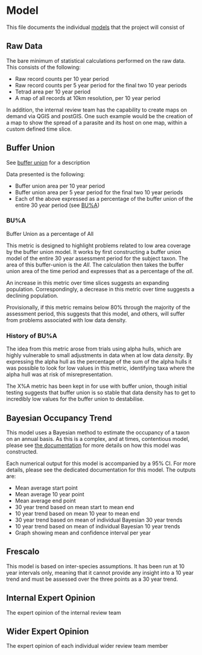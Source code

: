 # Model
This file documents the individual [models](./glossary.md#model) that the project will consist of

## Raw Data
The bare minimum of statistical calculations performed on the raw data. This consists of the following:

- Raw record counts per 10 year period
- Raw record counts per 5 year period for the final two 10 year periods
- Tetrad area per 10 year period
- A map of all records at 10km resolution, per 10 year period

In addition, the internal review team has the capability to create maps on demand via QGIS and postGIS. One such example would be the creation of a map to show the spread of a parasite and its host on one map, within a custom defined time slice.

## Buffer Union
See [buffer union](./glossary.md#buffer-union) for a description

Data presented is the following:

- Buffer union area per 10 year period
- Buffer union area per 5 year period for the final two 10 year periods
- Each of the above expressed as a percentage of the buffer union of the entire 30 year period (see [BU%A](#bua))

### BU%A
Buffer Union as a percentage of All

This metric is designed to highlight problems related to low area coverage by the buffer union model. It works by first constructing a buffer union model of the entire 30 year assessment period for the subject taxon. The area of this buffer-union is the *All*. The calculation then takes the buffer union area of the time period and expresses that as a percentage of the *all*.

An increase in this metric over time slices suggests an expanding population. Correspondingly, a decrease in this metric over time suggests a declining population.

Provisionally, if this metric remains below 80% through the majority of the assessment period, this suggests that this model, and others, will suffer from problems associated with low data density.

### History of BU%A
The idea from this metric arose from trials using alpha hulls, which are highly vulnerable to small adjustments in data when at low data *density*. By expressing the alpha hull as the percentage of the sum of the alpha hulls it was possible to look for low values in this metric, identifying taxa where the alpha hull was at risk of misrepresentation.

The X%A metric has been kept in for use with buffer union, though initial testing suggests that buffer union is so stable that data density has to get to incredibly low values for the buffer union to destabilise.

## Bayesian Occupancy Trend
This model uses a Bayesian method to estimate the occupancy of a taxon on an annual basis. As this is a complex, and at times, contentious model, please see [the documentation](./bayesian_docs.md) for more details on how this model was constructed.

Each numerical output for this model is accompanied by a 95% CI. For more details, please see the dedicated documentation for this model. The outputs are:

- Mean average start point
- Mean average 10 year point
- Mean average end point
- 30 year trend based on mean start to mean end
- 10 year trend based on mean 10 year to mean end
- 30 year trend based on mean of individual Bayesian 30 year trends
- 10 year trend based on mean of individual Bayesian 10 year trends
- Graph showing mean and confidence interval per year

## Frescalo
This model is based on inter-species assumptions. It has been run at 10 year intervals only, meaning that it cannot provide any insight into a 10 year trend and must be assessed over the three points as a 30 year trend.

## Internal Expert Opinion
The expert opinion of the internal review team

## Wider Expert Opinion
The expert opinion of each individual wider review team member